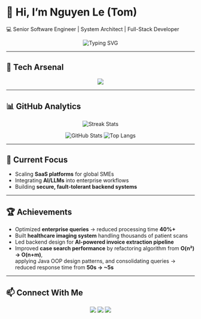 # 👋 Hi, I’m Nguyen Le (Tom)  
💻 Senior Software Engineer | System Architect | Full-Stack Developer  

<p align="center">
  <img src="https://readme-typing-svg.demolab.com?font=Fira+Code&pause=1000&color=FF6EC7&width=435&lines=Backend+%26+Frontend+Architect;4%2B+Years+of+Experience;Building+Scalable+Systems;Lifelong+Learner+%26+Tech+Explorer" alt="Typing SVG" />
</p>

---

## 🚀 Tech Arsenal
<p align="center">
  <img src="https://skillicons.dev/icons?i=java,spring,hibernate,python,fastapi,react,nextjs,typescript,postgres,oracle,docker,aws" />
</p>

---

## 📊 GitHub Analytics
<p align="center">
  <img src="https://github-readme-streak-stats.herokuapp.com/?user=gitbookfan01&theme=radical" alt="Streak Stats"/>
</p>

<p align="center">
  <img src="https://github-readme-stats.vercel.app/api?username=gitbookfan01&show_icons=true&theme=radical" alt="GitHub Stats" />
  <img src="https://github-readme-stats.vercel.app/api/top-langs/?username=gitbookfan01&layout=compact&theme=radical" alt="Top Langs"/>
</p>

---

## 🌱 Current Focus
- Scaling **SaaS platforms** for global SMEs  
- Integrating **AI/LLMs** into enterprise workflows  
- Building **secure, fault-tolerant backend systems**  

---

## 🏆 Achievements
- Optimized **enterprise queries** → reduced processing time **40%+**  
- Built **healthcare imaging system** handling thousands of patient scans  
- Led backend design for **AI-powered invoice extraction pipeline**  
- Improved **case search performance** by refactoring algorithm from **O(n²) → O(n+m)**,  
  applying Java OOP design patterns, and consolidating queries → reduced response time from **50s → ~5s**  

---

## 📫 Connect With Me
<p align="center">
  <a href="mailto:info.hongphucsoftware@gmail.com"><img src="https://img.shields.io/badge/Email-D14836?style=for-the-badge&logo=gmail&logoColor=white"/></a>
  <a href="https://www.hongphucsoftware.com"><img src="https://img.shields.io/badge/Website-0078D4?style=for-the-badge&logo=Microsoft-edge&logoColor=white"/></a>
  <a href="https://linkedin.com"><img src="https://img.shields.io/badge/LinkedIn-0A66C2?style=for-the-badge&logo=linkedin&logoColor=white"/></a>
</p>
